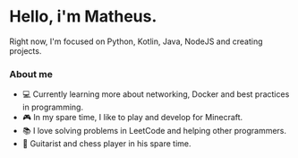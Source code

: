 # Hello, i'm Matheus.

Right now, I'm focused on Python, Kotlin, Java, NodeJS and creating projects.

### About me
- 💻 Currently learning more about networking, Docker and best practices in programming.
- 🎮 In my spare time, I like to play and develop for Minecraft.
- 📚 I love solving problems in LeetCode and helping other programmers.
- 🎸 Guitarist and chess player in his spare time.

